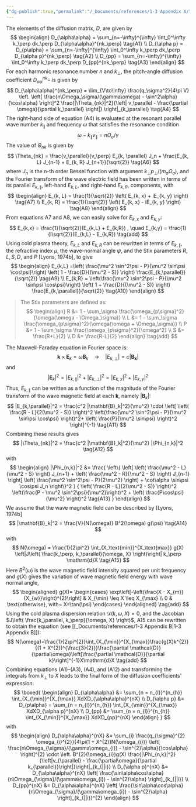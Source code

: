 ```yaml
---
{"dg-publish":true,"permalink":"/_Documents/references/1-3 Appendix A/","noteIcon":"default","created":"2025-08-08T00:16:24.374+08:00","updated":"2025-08-14T21:49:14.055+08:00"}
---
```


The elements of the diffusion matrix, $D$, are given by  
$$
\begin{align}
D_{\alpha\alpha} = \sum_{n=-\infty}^{\infty} \int_0^\infty k_\perp dk_\perp D_{\alpha\alpha}^{nk_\perp} \tag{A1} 
\\
D_{\alpha p} = D_{p\alpha} = \sum_{n=-\infty}^{\infty} \int_0^\infty k_\perp dk_\perp D_{\alpha p}^{nk_\perp} \tag{A2}
\\
D_{pp} = \sum_{n=-\infty}^{\infty} \int_0^\infty k_\perp dk_\perp D_{pp}^{nk_\perp} \tag{A3}
\end{align}
$$
For each harmonic resonance number $n$ and $k_\perp$, the pitch-angle diffusion coefficient $D_{\alpha\alpha}^{nk_\perp}$ is given by  
$$
D_{\alpha\alpha}^{nk_\perp} 
= \lim_{V\to\infty} \frac{q_\sigma^2}{4\pi V} 
\left. \left[ \frac{n\Omega_\sigma/(\gamma\omega) - \sin^2\alpha}{\cos\alpha} \right]^2 \frac{|\Theta_{nk}|^2}{\left| v_\parallel - \frac{\partial \omega}{\partial k_\parallel} \right|} \right|_{k_\parallel} \tag{A4}
$$
The right-hand side of equation (A4) is evaluated at the resonant parallel wave number $k_\parallel$ and frequency $\omega$ that satisfies the resonance condition  
$$
\omega - k_\parallel v_\parallel = n\Omega_\sigma/\gamma \tag{A5}
$$
The value of $\Theta_{nk}$ is given by  
$$
\Theta_{nk} = \frac{v_\parallel}{v_\perp} E_{k, \parallel} J_n + \frac{E_{k, L} J_{n-1} + E_{k, R} J_{n+1}}{\sqrt{2}} \tag{A6}
$$
where $J_n$ is the n-th order Bessel function with argument $k_\perp p_\perp /(m_\sigma \Omega_\sigma)$, and the Fourier transform of the wave electric field has been written in terms of its parallel $E_{k,\parallel}$, left-hand $E_{k, L}$, and right-hand $E_{k, R}$, components, with  
$$
\begin{align}
E_{k, L} = \frac{1}{\sqrt{2}} \left( E_{k, x} + iE_{k, y} \right) \tag{A7}
\\
E_{k, R} = \frac{1}{\sqrt{2}} \left( E_{k, x} - iE_{k, y} \right) \tag{A8}
\end{align}
$$
From equations A7 and A8, we can easily solve for $E_{k,x}$ and $E_{k,y}$:
$$
E_{k,x} = \frac{1}{\sqrt{2}}(E_{k,L} + E_{k,R})
, \quad
E_{k,y} = \frac{1}{i\sqrt{2}}(E_{k,L} - E_{k,R})
\tag{add}
$$
Using cold plasma theory, $E_{k, L}$ and $E_{k, R}$ can be rewritten in terms of $E_{k,\parallel}$, the refractive index $\mu$, the wave-normal angle $\psi$, and the Stix parameters $R, L, S,D,$ and $P$ [Lyons, 1974b], to give  
$$
\begin{align}
E_{k,L} =\left( \frac{\mu^2 \sin^2\psi - P}{\mu^2 \sin\psi \cos\psi}\right) \left( 1 - \frac{D}{(\mu^2 - S)} \right) \frac{E_{k,\parallel}}{\sqrt{2}} \tag{A9}
\\
E_{k,R} = \left(\frac{\mu^2 \sin^2\psi - P}{\mu^2 \sin\psi \cos\psi}\right) \left( 1 + \frac{D}{(\mu^2 - S)} \right) \frac{E_{k,\parallel}}{\sqrt{2}} \tag{A10}
\end{align}
$$
> The Stix parameters are defined as:
> $$  \begin{align}
R &= 1 - \sum_\sigma \frac{\omega_{p\sigma}^2}{\omega(\omega - \Omega_\sigma)}
\\
 L &= 1 - \sum_\sigma \frac{\omega_{p\sigma}^2}{\omega(\omega + \Omega_\sigma)}
\\
P &= 1 - \sum_\sigma \frac{\omega_{p\sigma}^2}{\omega^2}
 \\
 S &= \frac{R+L}{2}
 \\
 D &= \frac{R-L}{2} 
\end{align}
\tag{add}
 $$

The Maxwell-Faraday equation in Fourier space is:
$$
\mathbf{k} \times \mathbf{E}_k = \omega \mathbf{B}_k
\quad\to\quad
|E_{k,\perp}| = c|\mathbf{B_k}|
\tag{add}
$$
and  
$$
|\mathbf{E}_k|^2 = |E_{k,\parallel}|^2 + |E_{k,\perp}|^2 = |E_{k,x}|^2 + |E_{k,y}|^2 
\tag{add}
$$
Thus, $E_{k,\parallel}$ can be written as a function of the magnitude of the Fourier transform of the wave magnetic field at each $\mathbf{k}$, namely $|\mathbf{B}_k|$:  
$$
|E_{k,\parallel}|^2 = \frac{c^2 |\mathbf{B}_k|^2}{\mu^2} \cdot
\left[ \left( \frac{R - L}{2(\mu^2 - S)} \right)^2  \left(\frac{\mu^2 \sin^2\psi - P}{\mu^2 \sin\psi \cos\psi} \right)^2+ \left( \frac{P}{\mu^2 \sin\psi} \right)^2 \right]^{-1} \tag{A11}
$$
Combining these results gives  
$$
|\Theta_{nk}|^2 = \frac{c^2 |\mathbf{B}_k|^2}{\mu^2} |\Phi_{n,k}|^2 \tag{A12}
$$
with  
$$
\begin{align}
|\Phi_{n,k}|^2 
&= 
\frac{
\left\{ 
\left[
\left( \frac{\mu^2 - L}{\mu^2 - S} \right) J_{n+1} + \left( \frac{\mu^2 - R}{\mu^2 - S} \right) J_{n-1}
\right]
\left( \frac{\mu^2 \sin^2\psi - P}{2\mu^2} \right) + \cot\alpha \sin\psi \cos\psi J_n 
\right\}^2
}
{
\left( \frac{R - L}{2(\mu^2 - S)} \right)^2 
\left(\frac{P - \mu^2 \sin^2\psi}{\mu^2}\right)^2 + \left( \frac{P\cos\psi}{\mu^2} \right)^2
\tag{A13}
}
\end{align}
$$
We assume that the wave magnetic field can be described by [Lyons, 1974b]  
$$
|\mathbf{B}_k|^2 = \frac{V}{N(\omega)} B^2(\omega) g(\psi) \tag{A14}
$$
with  
$$
N(\omega) = \frac{1}{2\pi^2} \int_{X_\text{min}}^{X_\text{max}} g(X) 
\left|J\left( \frac{k_\perp, k_\parallel}{\omega, X} \right)\right|
k_\perp \mathrm{d}X \tag{A15}
$$
Here $B^2(\omega)$ is the wave magnetic field intensity squared per unit frequency and $g(X)$ gives the variation of wave magnetic field energy with wave normal angle,  
$$
\begin{aligned}
g(X)= 
\begin{cases}
\exp\left[-\left(\frac{X - X_{m}}{X_{w}}\right)^{2}\right]   &  X_{\min} \leq X \leq X_{\max}
\\ 
0   &  \text{otherwise}, with~ X=\tan(\psi)
\end{cases}
\end{aligned} \tag{add}
$$
Using the cold plasma dispersion relation $\mathcal{D}(k, \omega, X) = 0$, and the Jacobian $J\left( \frac{k_\parallel, k_\perp}{\omega, X} \right)$, A15 can be rewritten to obtain the equation (see [[_Documents/references/1-3 Appendix B\|1-3 Appendix B]]):  
$$
N(\omega)=\frac{1}{2\pi^{2}}\int_{X_{\min}}^{X_{\max}}\frac{g(X)k^{2}}{(1 + X^{2})^{\frac{3}{2}}}\frac{\partial \mathcal{D}}{\partial\omega}\left[\frac{\partial \mathcal{D}}{\partial k}\right]^{-1}X\mathrm{d}X
\tag{add}
$$
Combining equations (A1)–(A3), (A4), and (A12) and transforming the integrals from $k_\perp$ to $X$ leads to the final form of the diffusion coefficients' expression:  
$$
\boxed{
\begin{align}
D_{\alpha\alpha} &= \sum_{n = n_{l}}^{n_{h}} \int_{X_{\min}}^{X_{\max}} XdXD_{\alpha\alpha}^{nX} \\ 
D_{\alpha p} &= D_{p\alpha} = \sum_{n = n_{l}}^{n_{h}} \int_{X_{\min}}^{X_{\max}} XdXD_{\alpha p}^{nX} \\ 
D_{pp} &= \sum_{n = n_{l}}^{n_{h}} \int_{X_{\min}}^{X_{\max}} XdXD_{pp}^{nX}
\end{align} 
}
$$
with  
$$
\begin{align}
D_{\alpha\alpha}^{nX} &= \sum_{i} \frac{q_{\sigma}^{2} \omega_{i}^{2}}{4\pi(1 + X^{2})N(\omega_{i})} \left[ \frac{n\Omega_{\sigma}/(\gamma\omega_{i}) - \sin^{2}\alpha}{\cos\alpha} \right]^{2} 
\cdot \left. B^{2}(\omega_{i})g(X) \frac{|\Phi_{n,k}|^2}{\left|v_{\parallel} - \frac{\partial\omega}{\partial k_{\parallel}}\right|}\right|_{k_{||i}}
\\
D_{\alpha p}^{nX} &= D_{\alpha\alpha}^{nX} \left[ \frac{\sin\alpha\cos\alpha}{n\Omega_{\sigma}/(\gamma\omega_{i}) - \sin^{2}\alpha} \right]_{k_{||i}} 
\\
D_{pp}^{nX} &= D_{\alpha\alpha}^{nX} \left[ \frac{\sin\alpha\cos\alpha}{n\Omega_{\sigma}/(\gamma\omega_{i}) - \sin^{2}\alpha} \right]_{k_{||i}}^{2} 
\end{align}
$$



